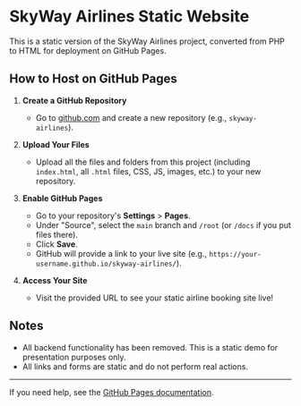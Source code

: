# SkyWay Airlines Static Website

This is a static version of the SkyWay Airlines project, converted from PHP to HTML for deployment on GitHub Pages.

## How to Host on GitHub Pages

1. **Create a GitHub Repository**
   - Go to [github.com](https://github.com/) and create a new repository (e.g., `skyway-airlines`).

2. **Upload Your Files**
   - Upload all the files and folders from this project (including `index.html`, all `.html` files, CSS, JS, images, etc.) to your new repository.

3. **Enable GitHub Pages**
   - Go to your repository's **Settings** > **Pages**.
   - Under "Source", select the `main` branch and `/root` (or `/docs` if you put files there).
   - Click **Save**.
   - GitHub will provide a link to your live site (e.g., `https://your-username.github.io/skyway-airlines/`).

4. **Access Your Site**
   - Visit the provided URL to see your static airline booking site live!

## Notes
- All backend functionality has been removed. This is a static demo for presentation purposes only.
- All links and forms are static and do not perform real actions.

---

If you need help, see the [GitHub Pages documentation](https://docs.github.com/en/pages/getting-started-with-github-pages/about-github-pages).
